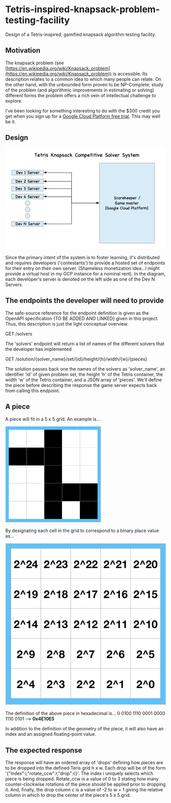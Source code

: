 # Tetris-inspired-knapsack-problem-testing-facility
Design of a Tetris-inspired, gamified knapsack algorithm testing facility.

## Motivation
The knapsack problem (see [https://en.wikipedia.org/wiki/Knapsack_problem](https://en.wikipedia.org/wiki/Knapsack_problem)) is accessible. Its description relates to a common idea to which many people can relate. On the other hand, with the unbounded form proven to be NP-Complete; study of the problem (and algorithmic improvements in estimating or solving) different forms the problem offers a rich vein of intellectual challenge to explore.

I've been looking for something interesting to do with the $300 credit you get when you sign up for a [Google Cloud Platform free trial](https://console.cloud.google.com/freetrial/signup/tos). This may well be it.

## Design

![Basic system diagram](https://github.com/tevye/Tetris-inspired-knapsack-problem-testing-facility/blob/master/systemDiagram.png)

Since the primary intent of the system is to foster learning, it's distributed and requires developers ('contestants') to provide a hosted set of endpoints for their entry on their own server. (Shameless monetization idea...I might provide a virtual host in my GCP instance for a nominal rent). In the diagram, each developer's server is denoted on the left side as one of the Dev N Servers.

## The endpoints the developer will need to provide

The safe-source reference for the endpoint definition is given as the OpenAPI specification {TO BE ADDED AND LINKED} given in this project. Thus, this description is just the light conceptual overview.

GET /solvers

The 'solvers' endpoint will return a list of names of the different solvers that the developer has implemented

GET /solution/{solver_name}/set/{id}/height/{h}/width/{w}/{pieces}

The solution passes back one the names of the solvers as 'solver_name', an identifier 'id' of given problem set, the height 'h' of the Tetris container, the width 'w' of the Tetris container, and a JSON array of 'pieces'. We'll define the piece before describing the response the game server expects back from calling this endpoint.

## A piece

A piece will fit in a 5 x 5 grid. An example is...

![An example Tetris piece](https://github.com/tevye/Tetris-inspired-knapsack-problem-testing-facility/blob/master/tetrisExamplePiece.png)

By designating each cell in the grid to correspond to a binary place value as...

![An example Tetris piece](https://github.com/tevye/Tetris-inspired-knapsack-problem-testing-facility/blob/master/tetrisBitMap.png)

The definition of the above piece in hexadecimal is...
0 0100 1110 0001 0000 1110 0101 --> **0x4E10E5**

In addition to the definition of the geometry of the piece, it will also have an index and an assigned floating-point value.

## The expected response

The response will have an ordered array of 'drops' defining how pieces are to be dropped into the defined Teris grid h x w. Each drop will be of the form '{"index":i,"rotate_ccw":r,"drop":c}'. The index i uniquely selects which piece is being dropped. Rotate_ccw is a value of 0 to 3 stating how many counter-clockwise rotations of the piece should be applied prior to dropping it. And, finally, the drop column c is a value of -2 to w + 1 giving the relative column in which to drop the center of the piece's 5 x 5 grid.


